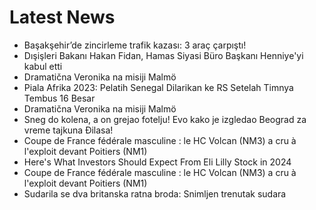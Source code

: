 # Latest News
-  Başakşehir’de zincirleme trafik kazası: 3 araç çarpıştı!
-  Dışişleri Bakanı Hakan Fidan, Hamas Siyasi Büro Başkanı Henniye'yi kabul etti
-  Dramatična Veronika na misiji Malmö
-  Piala Afrika 2023: Pelatih Senegal Dilarikan ke RS Setelah Timnya Tembus 16 Besar
-  Dramatična Veronika na misiji Malmö
-  Sneg do kolena, a on grejao fotelju! Evo kako je izgledao Beograd za vreme tajkuna Đilasa!
-  Coupe de France fédérale masculine : le HC Volcan (NM3) a cru à l'exploit devant Poitiers (NM1)
-  Here's What Investors Should Expect From Eli Lilly Stock in 2024
-  Coupe de France fédérale masculine : le HC Volcan (NM3) a cru à l'exploit devant Poitiers (NM1)
-  Sudarila se dva britanska ratna broda: Snimljen trenutak sudara
